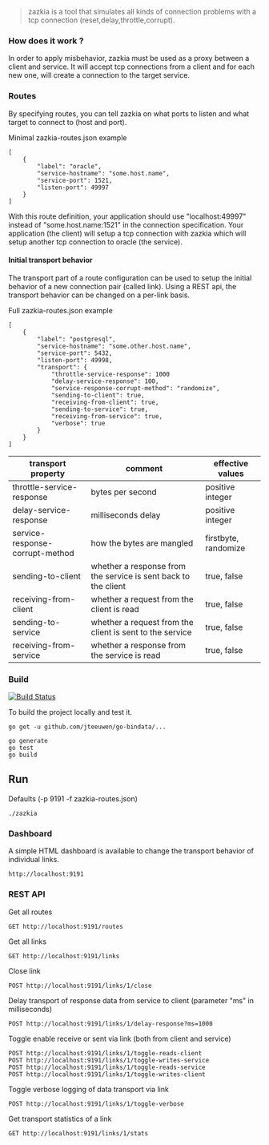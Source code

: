 > zazkia
is a tool that simulates all kinds of connection problems with a tcp connection (reset,delay,throttle,corrupt).


### How does it work ?
In order to apply misbehavior, zazkia must be used as a proxy between a client and service.
It will accept tcp connections from a client and for each new one, will create a connection to the target service.

### Routes
By specifying routes, you can tell zazkia on what ports to listen and what target to connect to (host and port).

Minimal zazkia-routes.json example

	[
	    {
	        "label": "oracle",
	        "service-hostname": "some.host.name",
	        "service-port": 1521,
	        "listen-port": 49997
	    }
	]

With this route definition, your application should use "localhost:49997" instead of "some.host.name:1521" in the connection specification.
Your application (the client) will setup a tcp connection with zazkia which will setup another tcp connection to oracle (the service).

#### Initial transport behavior
The transport part of a route configuration can be used to setup the initial behavior of a new connection pair (called link).
Using a REST api, the transport behavior can be changed on a per-link basis.

Full zazkia-routes.json example

	[
	    {
	        "label": "postgresql",
	        "service-hostname": "some.other.host.name",
	        "service-port": 5432,
	        "listen-port": 49998,
	        "transport": {
				"throttle-service-response": 1000
				"delay-service-response": 100,
				"service-response-corrupt-method": "randomize",
				"sending-to-client": true,
				"receiving-from-client": true,
				"sending-to-service": true,
				"receiving-from-service": true,
				"verbose": true
	        }
	    }
	]

| transport property | comment | effective values |
|-----------|---------|--------|
| throttle-service-response | bytes per second | positive integer |
| delay-service-response | milliseconds delay | positive integer |
| service-response-corrupt-method | how the bytes are mangled | firstbyte, randomize |
| sending-to-client | whether a response from the service is sent back to the client | true, false |
| receiving-from-client | whether a request from the client is read | true, false |
| sending-to-service | whether a request from the client is sent to the service | true, false |
| receiving-from-service | whether a response from the service is read | true, false |

### Build
[![Build Status](https://drone.io/github.com/emicklei/zazkia/status.png)](https://drone.io/github.com/emicklei/zazkia/latest)

To build the project locally and test it.

	go get -u github.com/jteeuwen/go-bindata/...

	go generate
	go test
	go build

## Run

Defaults (-p 9191 -f zazkia-routes.json)

	./zazkia

### Dashboard
A simple HTML dashboard is available to change the transport behavior of individual links.

	http://localhost:9191
	
	
### REST API

Get all routes

	GET http://localhost:9191/routes

Get all links

	GET http://localhost:9191/links
	

Close link

	POST http://localhost:9191/links/1/close
	

Delay transport of response data from service to client (parameter "ms" in milliseconds)

	POST http://localhost:9191/links/1/delay-response?ms=1000

	
Toggle enable receive or sent via link (both from client and service)	

	POST http://localhost:9191/links/1/toggle-reads-client
	POST http://localhost:9191/links/1/toggle-writes-service
	POST http://localhost:9191/links/1/toggle-reads-service
	POST http://localhost:9191/links/1/toggle-writes-client	


Toggle verbose logging of data transport via link

	POST http://localhost:9191/links/1/toggle-verbose

		
Get transport statistics of a link

	GET http://localhost:9191/links/1/stats
	